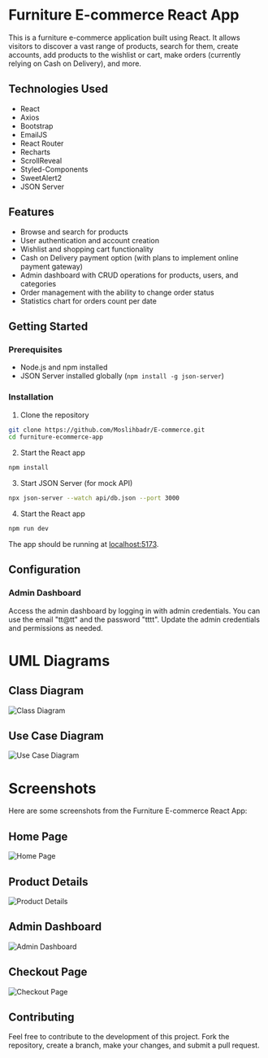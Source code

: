 # Furniture E-commerce React App

This is a furniture e-commerce application built using React. It allows visitors to discover a vast range of products, search for them, create accounts, add products to the wishlist or cart, make orders (currently relying on Cash on Delivery), and more.

## Technologies Used

- React
- Axios
- Bootstrap
- EmailJS
- React Router
- Recharts
- ScrollReveal
- Styled-Components
- SweetAlert2
- JSON Server

## Features

- Browse and search for products
- User authentication and account creation
- Wishlist and shopping cart functionality
- Cash on Delivery payment option (with plans to implement online payment gateway)
- Admin dashboard with CRUD operations for products, users, and categories
- Order management with the ability to change order status
- Statistics chart for orders count per date

## Getting Started

### Prerequisites

- Node.js and npm installed
- JSON Server installed globally (`npm install -g json-server`)

### Installation

1. Clone the repository
  ```bash
  git clone https://github.com/Moslihbadr/E-commerce.git
  cd furniture-ecommerce-app
  ```
2. Start the React app
  ```bash
  npm install
  ```
3. Start JSON Server (for mock API)
  ```bash
  npx json-server --watch api/db.json --port 3000
  ```
4. Start the React app
  ```bash
  npm run dev
  ```
The app should be running at [localhost:5173](http://localhost:5173/).

## Configuration

### Admin Dashboard
Access the admin dashboard by logging in with admin credentials. You can use the email "tt@tt" and the password "tttt". Update the admin credentials and permissions as needed.

# UML Diagrams

## Class Diagram

![Class Diagram](./diagrams/class.png)

## Use Case Diagram

![Use Case Diagram](./diagrams/usecase.png)

# Screenshots

Here are some screenshots from the Furniture E-commerce React App:

## Home Page

![Home Page](./screenshots/homePage.png)

## Product Details

![Product Details](./screenshots/productDetails.png)

## Admin Dashboard

![Admin Dashboard](./screenshots/adminDashboard.png)

## Checkout Page

![Checkout Page](./screenshots/checkoutPage.png)

## Contributing
Feel free to contribute to the development of this project. Fork the repository, create a branch, make your changes, and submit a pull request.


